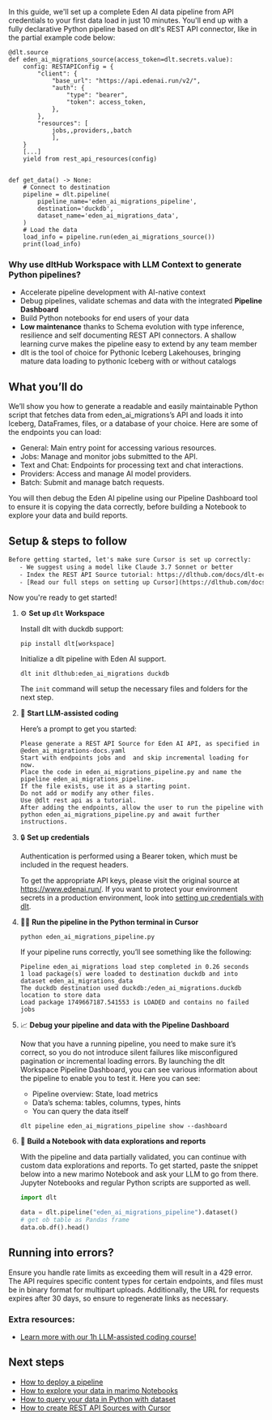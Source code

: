 In this guide, we'll set up a complete Eden AI data pipeline from API credentials to your first data load in just 10 minutes. You'll end up with a fully declarative Python pipeline based on dlt's REST API connector, like in the partial example code below:

```python-outcome
@dlt.source
def eden_ai_migrations_source(access_token=dlt.secrets.value):
    config: RESTAPIConfig = {
        "client": {
            "base_url": "https://api.edenai.run/v2/",
            "auth": {
                "type": "bearer",
                "token": access_token,
            },
        },
        "resources": [
            jobs,,providers,,batch
            ],
    }
    [...]
    yield from rest_api_resources(config)


def get_data() -> None:
    # Connect to destination
    pipeline = dlt.pipeline(
        pipeline_name='eden_ai_migrations_pipeline',
        destination='duckdb',
        dataset_name='eden_ai_migrations_data', 
    )
    # Load the data
    load_info = pipeline.run(eden_ai_migrations_source())
    print(load_info) 
```

### Why use dltHub Workspace with LLM Context to generate Python pipelines?

- Accelerate pipeline development with AI-native context
- Debug pipelines, validate schemas and data with the integrated **Pipeline Dashboard**
- Build Python notebooks for end users of your data
- **Low maintenance** thanks to Schema evolution with type inference, resilience and self documenting REST API connectors. A shallow learning curve makes the pipeline easy to extend by any team member
- dlt is the tool of choice for Pythonic Iceberg Lakehouses, bringing mature data loading to pythonic Iceberg with or without catalogs

## What you’ll do

We’ll show you how to generate a readable and easily maintainable Python script that fetches data from eden_ai_migrations’s API and loads it into Iceberg, DataFrames, files, or a database of your choice. Here are some of the endpoints you can load:

- General: Main entry point for accessing various resources.
- Jobs: Manage and monitor jobs submitted to the API.
- Text and Chat: Endpoints for processing text and chat interactions.
- Providers: Access and manage AI model providers.
- Batch: Submit and manage batch requests.

You will then debug the Eden AI pipeline using our Pipeline Dashboard tool to ensure it is copying the data correctly, before building a Notebook to explore your data and build reports.

## Setup & steps to follow

```default
Before getting started, let's make sure Cursor is set up correctly:
   - We suggest using a model like Claude 3.7 Sonnet or better
   - Index the REST API Source tutorial: https://dlthub.com/docs/dlt-ecosystem/verified-sources/rest_api/ and add it to context as **@dlt rest api**
   - [Read our full steps on setting up Cursor](https://dlthub.com/docs/dlt-ecosystem/llm-tooling/cursor-restapi#23-configuring-cursor-with-documentation)
```

Now you're ready to get started!

1. ⚙️ **Set up `dlt` Workspace**
    
    Install dlt with duckdb support:
    ```shell
    pip install dlt[workspace]
    ```

    Initialize a dlt pipeline with Eden AI support.
    ```shell
    dlt init dlthub:eden_ai_migrations duckdb
    ```

    The `init` command will setup the necessary files and folders for the next step.
    
2. 🤠 **Start LLM-assisted coding**
    
    Here’s a prompt to get you started:
    
    ```prompt
    Please generate a REST API Source for Eden AI API, as specified in @eden_ai_migrations-docs.yaml 
    Start with endpoints jobs and  and skip incremental loading for now. 
    Place the code in eden_ai_migrations_pipeline.py and name the pipeline eden_ai_migrations_pipeline. 
    If the file exists, use it as a starting point. 
    Do not add or modify any other files. 
    Use @dlt rest api as a tutorial. 
    After adding the endpoints, allow the user to run the pipeline with python eden_ai_migrations_pipeline.py and await further instructions.
    ```

    
3. 🔒 **Set up credentials** 
    
    Authentication is performed using a Bearer token, which must be included in the request headers.
    
    To get the appropriate API keys, please visit the original source at https://www.edenai.run/.
    If you want to protect your environment secrets in a production environment, look into [setting up credentials with dlt](https://dlthub.com/docs/walkthroughs/add_credentials).
    
4. 🏃‍♀️ **Run the pipeline in the Python terminal in Cursor**
    
    ```shell
    python eden_ai_migrations_pipeline.py
    ```
    
    If your pipeline runs correctly, you’ll see something like the following:
    
    ```shell
    Pipeline eden_ai_migrations load step completed in 0.26 seconds
    1 load package(s) were loaded to destination duckdb and into dataset eden_ai_migrations_data
    The duckdb destination used duckdb:/eden_ai_migrations.duckdb location to store data
    Load package 1749667187.541553 is LOADED and contains no failed jobs
    ```
    
5. 📈 **Debug your pipeline and data with the Pipeline Dashboard**

    Now that you have a running pipeline, you need to make sure it’s correct, so you do not introduce silent failures like misconfigured pagination or incremental loading errors. By launching the dlt Workspace Pipeline Dashboard, you can see various information about the pipeline to enable you to test it. Here you can see:
    - Pipeline overview: State, load metrics
    - Data’s schema: tables, columns, types, hints
    - You can query the data itself
    
    ```shell
    dlt pipeline eden_ai_migrations_pipeline show --dashboard
    ```
    
6. 🐍 **Build a Notebook with data explorations and reports**

    With the pipeline and data partially validated, you can continue with custom data explorations and reports. To get started, paste the snippet below into a new marimo Notebook and ask your LLM to go from there. Jupyter Notebooks and regular Python scripts are supported as well.

    
    ```python
    import dlt

   data = dlt.pipeline("eden_ai_migrations_pipeline").dataset()
   # get ob table as Pandas frame
   data.ob.df().head()
    ```

## Running into errors?

Ensure you handle rate limits as exceeding them will result in a 429 error. The API requires specific content types for certain endpoints, and files must be in binary format for multipart uploads. Additionally, the URL for requests expires after 30 days, so ensure to regenerate links as necessary.

### Extra resources:

- [Learn more with our 1h LLM-assisted coding course!](https://www.youtube.com/watch?v=GGid70rnJuM)

## Next steps

- [How to deploy a pipeline](https://dlthub.com/docs/walkthroughs/deploy-a-pipeline)
- [How to explore your data in marimo Notebooks](https://dlthub.com/docs/general-usage/dataset-access/marimo)
- [How to query your data in Python with dataset](https://dlthub.com/docs/general-usage/dataset-access/dataset)
- [How to create REST API Sources with Cursor](https://dlthub.com/docs/dlt-ecosystem/llm-tooling/cursor-restapi)